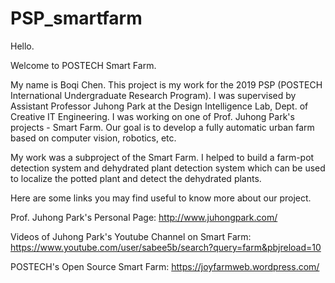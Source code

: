 # PSP_smartfarm

Hello. 

Welcome to POSTECH Smart Farm.

My name is Boqi Chen. This project is my work for the 2019 PSP (POSTECH International Undergraduate Research Program). I was supervised by Assistant Professor Juhong Park at the Design Intelligence Lab, Dept. of Creative IT Engineering. I was working on one of Prof. Juhong Park's projects - Smart Farm. Our goal is to develop a fully automatic urban farm based on computer vision, robotics, etc. 

My work was a subproject of the Smart Farm. I helped to build a farm-pot detection system and dehydrated plant detection system which can be used to localize the potted plant and detect the dehydrated plants. 

Here are some links you may find useful to know more about our project. 

Prof. Juhong Park's Personal Page: http://www.juhongpark.com/

Videos of Juhong Park's Youtube Channel on Smart Farm: https://www.youtube.com/user/sabee5b/search?query=farm&pbjreload=10

POSTECH's Open Source Smart Farm: https://joyfarmweb.wordpress.com/

